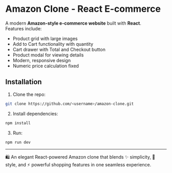 # Amazon Clone - React E-commerce

A modern **Amazon-style e-commerce website** built with **React**.  
Features include:

- Product grid with large images  
- Add to Cart functionality with quantity  
- Cart drawer with Total and Checkout button  
- Product modal for viewing details  
- Modern, responsive design  
- Numeric price calculation fixed  

## Installation

1. Clone the repo:

```bash
git clone https://github.com/<username>/amazon-clone.git
```
2. Install dependencies:

```bash
npm install
```
3. Run:

```bash
npm run dev
```
---

🛍️ An elegant React-powered Amazon clone that blends ✨ simplicity, 🎨 style, and ⚡ powerful shopping features in one seamless experience.
